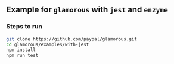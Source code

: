 ## Example for `glamorous` with `jest` and `enzyme`

### Steps to run

```bash
git clone https://github.com/paypal/glamorous.git
cd glamorous/examples/with-jest
npm install
npm run test
``` 

